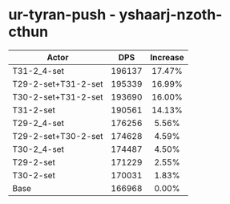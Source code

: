# ur-tyran-push - yshaarj-nzoth-cthun
| Actor | DPS | Increase |
|---|:---:|:---:|
|T31-2_4-set|196137|17.47%|
|T29-2-set+T31-2-set|195339|16.99%|
|T30-2-set+T31-2-set|193690|16.00%|
|T31-2-set|190561|14.13%|
|T29-2_4-set|176256|5.56%|
|T29-2-set+T30-2-set|174628|4.59%|
|T30-2_4-set|174487|4.50%|
|T29-2-set|171229|2.55%|
|T30-2-set|170031|1.83%|
|Base|166968|0.00%|
